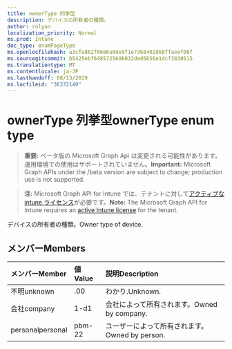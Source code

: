 ```yaml
---
title: ownerType 列挙型
description: デバイスの所有者の種類。
author: rolyon
localization_priority: Normal
ms.prod: Intune
doc_type: enumPageType
ms.openlocfilehash: a3cfe862f0686a0de9f1e7368402868ffaeef00f
ms.sourcegitcommit: b5425ebf648572569b032ded5b56e1dcf3830515
ms.translationtype: MT
ms.contentlocale: ja-JP
ms.lasthandoff: 08/13/2019
ms.locfileid: "36372140"
---
```

# <a name="ownertype-enum-type"></a><span data-ttu-id="d77dc-103">ownerType 列挙型</span><span class="sxs-lookup"><span data-stu-id="d77dc-103">ownerType enum type</span></span>

> <span data-ttu-id="d77dc-104">**重要:** ベータ版の Microsoft Graph Api は変更される可能性があります。運用環境での使用はサポートされていません。</span><span class="sxs-lookup"><span data-stu-id="d77dc-104">**Important:** Microsoft Graph APIs under the /beta version are subject to change; production use is not supported.</span></span>

> <span data-ttu-id="d77dc-105">**注:** Microsoft Graph API for Intune では、テナントに対して[アクティブな intune ライセンス](https://go.microsoft.com/fwlink/?linkid=839381)が必要です。</span><span class="sxs-lookup"><span data-stu-id="d77dc-105">**Note:** The Microsoft Graph API for Intune requires an [active Intune license](https://go.microsoft.com/fwlink/?linkid=839381) for the tenant.</span></span>

<span data-ttu-id="d77dc-106">デバイスの所有者の種類。</span><span class="sxs-lookup"><span data-stu-id="d77dc-106">Owner type of device.</span></span>

## <a name="members"></a><span data-ttu-id="d77dc-107">メンバー</span><span class="sxs-lookup"><span data-stu-id="d77dc-107">Members</span></span>
|<span data-ttu-id="d77dc-108">メンバー</span><span class="sxs-lookup"><span data-stu-id="d77dc-108">Member</span></span>|<span data-ttu-id="d77dc-109">値</span><span class="sxs-lookup"><span data-stu-id="d77dc-109">Value</span></span>|<span data-ttu-id="d77dc-110">説明</span><span class="sxs-lookup"><span data-stu-id="d77dc-110">Description</span></span>|
|:---|:---|:---|
|<span data-ttu-id="d77dc-111">不明</span><span class="sxs-lookup"><span data-stu-id="d77dc-111">unknown</span></span>|<span data-ttu-id="d77dc-112">.0</span><span class="sxs-lookup"><span data-stu-id="d77dc-112">0</span></span>|<span data-ttu-id="d77dc-113">わかり.</span><span class="sxs-lookup"><span data-stu-id="d77dc-113">Unknown.</span></span>|
|<span data-ttu-id="d77dc-114">会社</span><span class="sxs-lookup"><span data-stu-id="d77dc-114">company</span></span>|<span data-ttu-id="d77dc-115">1-d</span><span class="sxs-lookup"><span data-stu-id="d77dc-115">1</span></span>|<span data-ttu-id="d77dc-116">会社によって所有されます。</span><span class="sxs-lookup"><span data-stu-id="d77dc-116">Owned by company.</span></span>|
|<span data-ttu-id="d77dc-117">personal</span><span class="sxs-lookup"><span data-stu-id="d77dc-117">personal</span></span>|<span data-ttu-id="d77dc-118">pbm-2</span><span class="sxs-lookup"><span data-stu-id="d77dc-118">2</span></span>|<span data-ttu-id="d77dc-119">ユーザーによって所有されます。</span><span class="sxs-lookup"><span data-stu-id="d77dc-119">Owned by person.</span></span>|



